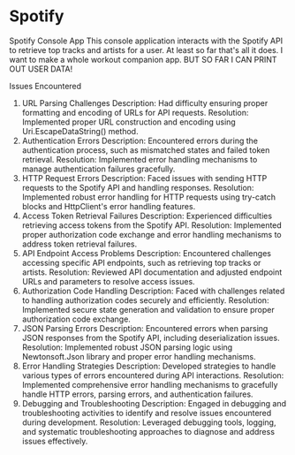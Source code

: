 # Spotify
Spotify Console App
This console application interacts with the Spotify API to retrieve top tracks and artists for a user. At least so far that's all it does. I want to make a whole workout companion app. BUT SO FAR I CAN PRINT OUT USER DATA!

Issues Encountered
1. URL Parsing Challenges
Description: Had difficulty ensuring proper formatting and encoding of URLs for API requests.
Resolution: Implemented proper URL construction and encoding using Uri.EscapeDataString() method.
2. Authentication Errors
Description: Encountered errors during the authentication process, such as mismatched states and failed token retrieval.
Resolution: Implemented error handling mechanisms to manage authentication failures gracefully.
3. HTTP Request Errors
Description: Faced issues with sending HTTP requests to the Spotify API and handling responses.
Resolution: Implemented robust error handling for HTTP requests using try-catch blocks and HttpClient's error handling features.
4. Access Token Retrieval Failures
Description: Experienced difficulties retrieving access tokens from the Spotify API.
Resolution: Implemented proper authorization code exchange and error handling mechanisms to address token retrieval failures.
5. API Endpoint Access Problems
Description: Encountered challenges accessing specific API endpoints, such as retrieving top tracks or artists.
Resolution: Reviewed API documentation and adjusted endpoint URLs and parameters to resolve access issues.
6. Authorization Code Handling
Description: Faced with challenges related to handling authorization codes securely and efficiently.
Resolution: Implemented secure state generation and validation to ensure proper authorization code exchange.
7. JSON Parsing Errors
Description: Encountered errors when parsing JSON responses from the Spotify API, including deserialization issues.
Resolution: Implemented robust JSON parsing logic using Newtonsoft.Json library and proper error handling mechanisms.
8. Error Handling Strategies
Description: Developed strategies to handle various types of errors encountered during API interactions.
Resolution: Implemented comprehensive error handling mechanisms to gracefully handle HTTP errors, parsing errors, and authentication failures.
9. Debugging and Troubleshooting
Description: Engaged in debugging and troubleshooting activities to identify and resolve issues encountered during development.
Resolution: Leveraged debugging tools, logging, and systematic troubleshooting approaches to diagnose and address issues effectively.
